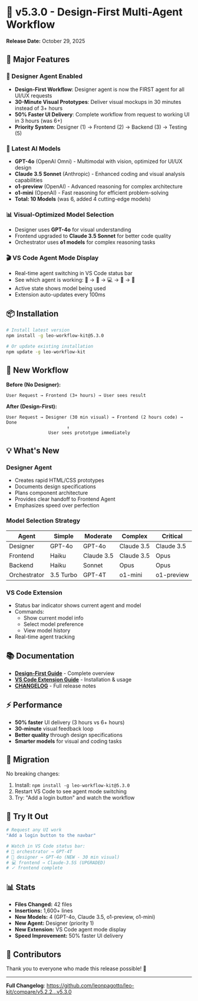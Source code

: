 # 🎨 v5.3.0 - Design-First Multi-Agent Workflow

**Release Date:** October 29, 2025

## 🎉 Major Features

### 🎨 Designer Agent Enabled

- **Design-First Workflow**: Designer agent is now the FIRST agent for all UI/UX requests
- **30-Minute Visual Prototypes**: Deliver visual mockups in 30 minutes instead of 3+ hours
- **50% Faster UI Delivery**: Complete workflow from request to working UI in 3 hours (was 6+)
- **Priority System**: Designer (1) → Frontend (2) → Backend (3) → Testing (5)

### 🤖 Latest AI Models

- **GPT-4o** (OpenAI Omni) - Multimodal with vision, optimized for UI/UX design
- **Claude 3.5 Sonnet** (Anthropic) - Enhanced coding and visual analysis capabilities
- **o1-preview** (OpenAI) - Advanced reasoning for complex architecture
- **o1-mini** (OpenAI) - Fast reasoning for efficient problem-solving
- **Total: 10 Models** (was 6, added 4 cutting-edge models)

### 📊 Visual-Optimized Model Selection

- Designer uses **GPT-4o** for visual understanding
- Frontend upgraded to **Claude 3.5 Sonnet** for better code quality
- Orchestrator uses **o1 models** for complex reasoning tasks

### 🎬 VS Code Agent Mode Display

- Real-time agent switching in VS Code status bar
- See which agent is working: 🎯 → 🎨 → 💻 → 🔧 → 🧪
- Active state shows model being used
- Extension auto-updates every 100ms

## 📦 Installation

```bash
# Install latest version
npm install -g leo-workflow-kit@5.3.0

# Or update existing installation
npm update -g leo-workflow-kit
```

## 🚀 New Workflow

**Before (No Designer):**

```
User Request → Frontend (3+ hours) → User sees result
```

**After (Design-First):**

```
User Request → Designer (30 min visual) → Frontend (2 hours code) → Done
                       ↑
                User sees prototype immediately
```

## 💡 What's New

### Designer Agent

- Creates rapid HTML/CSS prototypes
- Documents design specifications
- Plans component architecture
- Provides clear handoff to Frontend Agent
- Emphasizes speed over perfection

### Model Selection Strategy

| Agent        | Simple    | Moderate   | Complex    | Critical   |
| ------------ | --------- | ---------- | ---------- | ---------- |
| Designer     | GPT-4o    | GPT-4o     | Claude 3.5 | Claude 3.5 |
| Frontend     | Haiku     | Claude 3.5 | Claude 3.5 | Opus       |
| Backend      | Haiku     | Sonnet     | Opus       | Opus       |
| Orchestrator | 3.5 Turbo | GPT-4T     | o1-mini    | o1-preview |

### VS Code Extension

- Status bar indicator shows current agent and model
- Commands:
  - Show current model info
  - Select model preference
  - View model history
- Real-time agent tracking

## 📚 Documentation

- **[Design-First Guide](docs/releases/DESIGNER_AGENT_ENABLED_SUMMARY.md)** - Complete overview
- **[VS Code Extension Guide](docs/guides/AGENT_MODE_SWITCHING_TEST_RESULTS.md)** - Installation & usage
- **[CHANGELOG](CHANGELOG.md#530)** - Full release notes

## ⚡ Performance

- **50% faster** UI delivery (3 hours vs 6+ hours)
- **30-minute** visual feedback loop
- **Better quality** through design specifications
- **Smarter models** for visual and coding tasks

## 🔄 Migration

No breaking changes:

1. Install: `npm install -g leo-workflow-kit@5.3.0`
2. Restart VS Code to see agent mode switching
3. Try: "Add a login button" and watch the workflow

## 🎯 Try It Out

```bash
# Request any UI work
"Add a login button to the navbar"

# Watch in VS Code status bar:
# 🎯 orchestrator → GPT-4T
# 🎨 designer → GPT-4o (NEW - 30 min visual)
# 💻 frontend → Claude-3.5S (UPGRADED)
# ✓ frontend complete
```

## 📊 Stats

- **Files Changed:** 42 files
- **Insertions:** 1,600+ lines
- **New Models:** 4 (GPT-4o, Claude 3.5, o1-preview, o1-mini)
- **New Agent:** Designer (priority 1)
- **New Extension:** VS Code agent mode display
- **Speed Improvement:** 50% faster UI delivery

## 🙏 Contributors

Thank you to everyone who made this release possible! 🦁

---

**Full Changelog**: https://github.com/leonpagotto/leo-kit/compare/v5.2.2...v5.3.0
